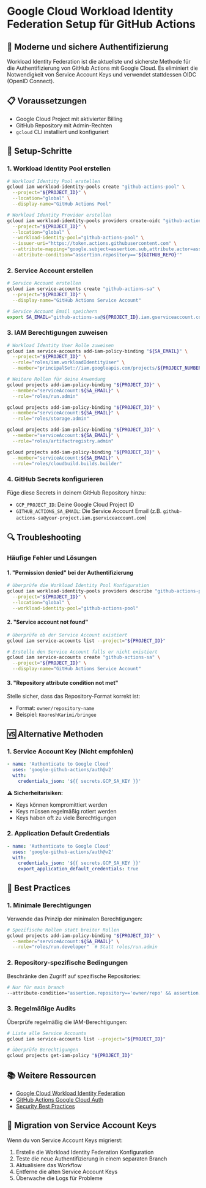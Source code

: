 # Google Cloud Workload Identity Federation Setup für GitHub Actions

## 🚀 Moderne und sichere Authentifizierung

Workload Identity Federation ist die aktuellste und sicherste Methode für die Authentifizierung von GitHub Actions mit Google Cloud. Es eliminiert die Notwendigkeit von Service Account Keys und verwendet stattdessen OIDC (OpenID Connect).

## 📋 Voraussetzungen

- Google Cloud Project mit aktivierter Billing
- GitHub Repository mit Admin-Rechten
- `gcloud` CLI installiert und konfiguriert

## 🔧 Setup-Schritte

### 1. Workload Identity Pool erstellen

```bash
# Workload Identity Pool erstellen
gcloud iam workload-identity-pools create "github-actions-pool" \
  --project="${PROJECT_ID}" \
  --location="global" \
  --display-name="GitHub Actions Pool"

# Workload Identity Provider erstellen
gcloud iam workload-identity-pools providers create-oidc "github-actions-provider" \
  --project="${PROJECT_ID}" \
  --location="global" \
  --workload-identity-pool="github-actions-pool" \
  --issuer-uri="https://token.actions.githubusercontent.com" \
  --attribute-mapping="google.subject=assertion.sub,attribute.actor=assertion.actor,attribute.repository=assertion.repository" \
  --attribute-condition="assertion.repository=='${GITHUB_REPO}'"
```

### 2. Service Account erstellen

```bash
# Service Account erstellen
gcloud iam service-accounts create "github-actions-sa" \
  --project="${PROJECT_ID}" \
  --display-name="GitHub Actions Service Account"

# Service Account Email speichern
export SA_EMAIL="github-actions-sa@${PROJECT_ID}.iam.gserviceaccount.com"
```

### 3. IAM Berechtigungen zuweisen

```bash
# Workload Identity User Rolle zuweisen
gcloud iam service-accounts add-iam-policy-binding "${SA_EMAIL}" \
  --project="${PROJECT_ID}" \
  --role="roles/iam.workloadIdentityUser" \
  --member="principalSet://iam.googleapis.com/projects/${PROJECT_NUMBER}/locations/global/workloadIdentityPools/github-actions-pool/attribute.repository/${GITHUB_REPO}"

# Weitere Rollen für deine Anwendung
gcloud projects add-iam-policy-binding "${PROJECT_ID}" \
  --member="serviceAccount:${SA_EMAIL}" \
  --role="roles/run.admin"

gcloud projects add-iam-policy-binding "${PROJECT_ID}" \
  --member="serviceAccount:${SA_EMAIL}" \
  --role="roles/storage.admin"

gcloud projects add-iam-policy-binding "${PROJECT_ID}" \
  --member="serviceAccount:${SA_EMAIL}" \
  --role="roles/artifactregistry.admin"

gcloud projects add-iam-policy-binding "${PROJECT_ID}" \
  --member="serviceAccount:${SA_EMAIL}" \
  --role="roles/cloudbuild.builds.builder"
```

### 4. GitHub Secrets konfigurieren

Füge diese Secrets in deinem GitHub Repository hinzu:

- `GCP_PROJECT_ID`: Deine Google Cloud Project ID
- `GITHUB_ACTIONS_SA_EMAIL`: Die Service Account Email (z.B. `github-actions-sa@your-project.iam.gserviceaccount.com`)

## 🔍 Troubleshooting

### Häufige Fehler und Lösungen

#### 1. "Permission denied" bei der Authentifizierung

```bash
# Überprüfe die Workload Identity Pool Konfiguration
gcloud iam workload-identity-pools providers describe "github-actions-provider" \
  --project="${PROJECT_ID}" \
  --location="global" \
  --workload-identity-pool="github-actions-pool"
```

#### 2. "Service account not found"

```bash
# Überprüfe ob der Service Account existiert
gcloud iam service-accounts list --project="${PROJECT_ID}"

# Erstelle den Service Account falls er nicht existiert
gcloud iam service-accounts create "github-actions-sa" \
  --project="${PROJECT_ID}" \
  --display-name="GitHub Actions Service Account"
```

#### 3. "Repository attribute condition not met"

Stelle sicher, dass das Repository-Format korrekt ist:
- Format: `owner/repository-name`
- Beispiel: `KooroshKarimi/bringee`

## 🆚 Alternative Methoden

### 1. Service Account Key (Nicht empfohlen)

```yaml
- name: 'Authenticate to Google Cloud'
  uses: 'google-github-actions/auth@v2'
  with:
    credentials_json: '${{ secrets.GCP_SA_KEY }}'
```

**⚠️ Sicherheitsrisiken:**
- Keys können kompromittiert werden
- Keys müssen regelmäßig rotiert werden
- Keys haben oft zu viele Berechtigungen

### 2. Application Default Credentials

```yaml
- name: 'Authenticate to Google Cloud'
  uses: 'google-github-actions/auth@v2'
  with:
    credentials_json: '${{ secrets.GCP_SA_KEY }}'
    export_application_default_credentials: true
```

## 🎯 Best Practices

### 1. Minimale Berechtigungen
Verwende das Prinzip der minimalen Berechtigungen:

```bash
# Spezifische Rollen statt breiter Rollen
gcloud projects add-iam-policy-binding "${PROJECT_ID}" \
  --member="serviceAccount:${SA_EMAIL}" \
  --role="roles/run.developer"  # Statt roles/run.admin
```

### 2. Repository-spezifische Bedingungen
Beschränke den Zugriff auf spezifische Repositories:

```bash
# Nur für main branch
--attribute-condition="assertion.repository=='owner/repo' && assertion.ref=='refs/heads/main'"
```

### 3. Regelmäßige Audits
Überprüfe regelmäßig die IAM-Berechtigungen:

```bash
# Liste alle Service Accounts
gcloud iam service-accounts list --project="${PROJECT_ID}"

# Überprüfe Berechtigungen
gcloud projects get-iam-policy "${PROJECT_ID}"
```

## 📚 Weitere Ressourcen

- [Google Cloud Workload Identity Federation](https://cloud.google.com/iam/docs/workload-identity-federation)
- [GitHub Actions Google Cloud Auth](https://github.com/google-github-actions/auth)
- [Security Best Practices](https://cloud.google.com/iam/docs/best-practices-for-managing-service-account-keys)

## 🔄 Migration von Service Account Keys

Wenn du von Service Account Keys migrierst:

1. Erstelle die Workload Identity Federation Konfiguration
2. Teste die neue Authentifizierung in einem separaten Branch
3. Aktualisiere das Workflow
4. Entferne die alten Service Account Keys
5. Überwache die Logs für Probleme